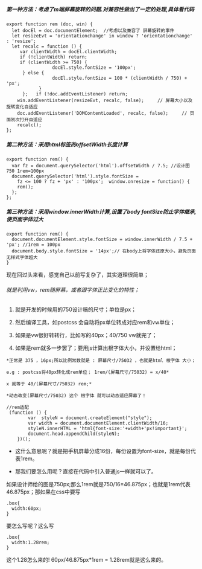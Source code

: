 ##### 第一种方法：考虑了m端屏幕旋转的问题.对兼容性做出了一定的处理,具体看代码

```
export function rem (doc, win) {  
  let docEl = doc.documentElement;  //考虑以及兼容了 屏幕旋转的事件
  let resizeEvt = 'orientationchange' in window ? 'orientationchange' : 'resize';  
  let recalc = function () { 
     var clientWidth = docEl.clientWidth;          
     if (!clientWidth) return;           
     if (clientWidth >= 750) {
                 docEl.style.fontSize = '100px';
      } else {
                 docEl.style.fontSize = 100 * (clientWidth / 750) + 'px';
            }
      };   if (!doc.addEventListener) return;
    win.addEventListener(resizeEvt, recalc, false);     // 屏幕大小以及旋转变化自适应
    doc.addEventListener('DOMContentLoaded', recalc, false);     // 页面初次打开自适应
    recalc();
};
```

##### 第二种方法：采用html标签的offsetWidth长度计算

```
export function rem() {  
  var fz = document.querySelector('html').offsetWidth / 7.5; //设计图 750 1rem=100px
  document.querySelector('html').style.fontSize =
    fz <= 100 ? fz + 'px' : '100px';  window.onresize = function() {
    rem();
  };
};
```

##### 第三种方法：采用window.innerWidth计算,设置了body fontSize防止字体继承,使页面字体过大

```
export function rem() { 
  document.documentElement.style.fontSize = window.innerWidth / 7.5 + 'px'; //1rem = 100px
  document.body.style.fontSize = '14px';// 在body上将字体还原大小，避免页面无样式字体超大
}
```

现在回过头来看，感觉自己以前写复杂了，其实道理很简单；

###### 就是利用vw，rem随屏幕，或者跟字体正比变化的特性；

1. 就是开发的时候用的750设计稿的尺寸；单位是px；

2. 然后编译工具，如postcss 会自动将px单位转成对应rem和vw单位；

3. 如果是vw很好转转行，比如写的40px；40/750 vw就完了；

4. 如果是rem就多一步罢了；要用js计算出根字体大小，并设置给html；


```
*正常是 375 ，16px;所以比例常数就是 : 屏幕尺寸/75032 ，也就是html 根字体 大小；

e.g : postcss将40px转化成rem单位； 1rem/(屏幕尺寸/75032) = x/40*

x 就等于 40/(屏幕尺寸/75032) rem;*

*动态改变(屏幕尺寸/75032) 这个 根字体 就可以动态适应屏幕了！
```


```
//rem适配
 (function () {
        var  styleN = document.createElement("style");
        var width = document.documentElement.clientWidth/16;
        styleN.innerHTML = 'html{font-size:'+width+'px!important}';
        document.head.appendChild(styleN);
    })();
```
- 这什么意思呢？就是把手机屏幕分成16份，每份设置为font-size，就是每份代表1rem。

- 那我们要怎么用呢？直接在代码中引入普通js一样就可以了。

如果设计师给的图是750px;那么1rem就是750/16=46.875px；也就是1rem代表46.875px；那如果在css中要写

```
.box{
  width:60px;
}
```
要怎么写呢？这么写


```
.box{
  width:1.28rem;
}
```

这个1.28怎么来的!
60px/46.875px*1rem = 1.28rem就是这么来的。

